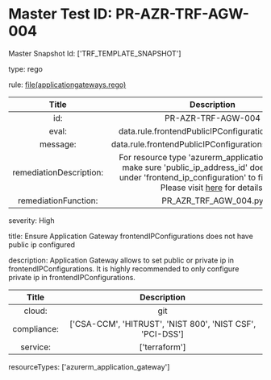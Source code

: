 



# Master Test ID: PR-AZR-TRF-AGW-004


Master Snapshot Id: ['TRF_TEMPLATE_SNAPSHOT']

type: rego

rule: [file(applicationgateways.rego)]  
  
  
  
  

|Title|Description|
| :---: | :---: |
|id: |PR-AZR-TRF-AGW-004|
|eval: |data.rule.frontendPublicIPConfigurationsDisabled|
|message: |data.rule.frontendPublicIPConfigurationsDisabled_err|
|remediationDescription: |For resource type 'azurerm_application_gateway' make sure 'public_ip_address_id' does not exist under 'frontend_ip_configuration' to fix the issue. Please visit <a href='https://registry.terraform.io/providers/hashicorp/azurerm/latest/docs/resources/application_gateway#frontend_ip_configuration' target='_blank'>here</a> for details.|
|remediationFunction: |PR_AZR_TRF_AGW_004.py|


severity: High

title: Ensure Application Gateway frontendIPConfigurations does not have public ip configured

description: Application Gateway allows to set public or private ip in frontendIPConfigurations. It is highly recommended to only configure private ip in frontendIPConfigurations.  
  
  

|Title|Description|
| :---: | :---: |
|cloud: |git|
|compliance: |['CSA-CCM', 'HITRUST', 'NIST 800', 'NIST CSF', 'PCI-DSS']|
|service: |['terraform']|


resourceTypes: ['azurerm_application_gateway']


[file(applicationgateways.rego)]: https://github.com/prancer-io/prancer-compliance-test/tree/master/azure/terraform/applicationgateways.rego

